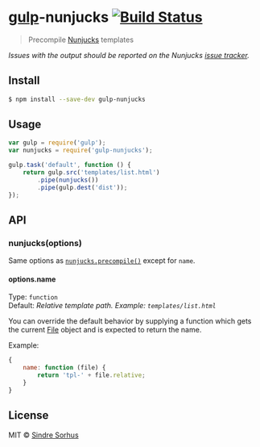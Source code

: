 # [gulp](http://gulpjs.com)-nunjucks [![Build Status](https://travis-ci.org/sindresorhus/gulp-nunjucks.svg?branch=master)](https://travis-ci.org/sindresorhus/gulp-nunjucks)

> Precompile [Nunjucks](http://jlongster.github.io/nunjucks/) templates

*Issues with the output should be reported on the Nunjucks [issue tracker](https://github.com/jlongster/nunjucks/issues).*


## Install

```sh
$ npm install --save-dev gulp-nunjucks
```


## Usage

```js
var gulp = require('gulp');
var nunjucks = require('gulp-nunjucks');

gulp.task('default', function () {
	return gulp.src('templates/list.html')
		.pipe(nunjucks())
		.pipe(gulp.dest('dist'));
});
```


## API

### nunjucks(options)

Same options as [`nunjucks.precompile()`](http://jlongster.github.io/nunjucks/api.html#precompile) except for `name`.

#### options.name

Type: `function`  
Default: *Relative template path. Example: `templates/list.html`*

You can override the default behavior by supplying a function which gets the current [File](https://github.com/wearefractal/vinyl#constructoroptions) object and is expected to return the name.

Example:

```js
{
	name: function (file) {
		return 'tpl-' + file.relative;
	}
}
```


## License

MIT © [Sindre Sorhus](http://sindresorhus.com)
